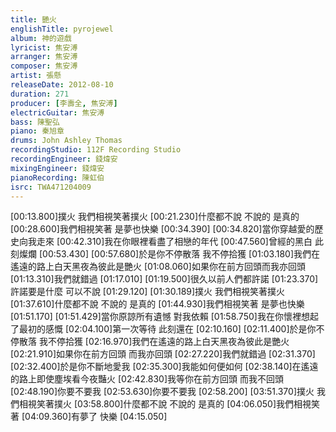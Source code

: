 ```yaml
---
title: 艷火
englishTitle: pyrojewel
album: 神的遊戲
lyricist: 焦安溥
arranger: 焦安溥
composer: 焦安溥
artist: 張懸
releaseDate: 2012-08-10
duration: 271
producer: [李壽全, 焦安溥]
electricGuitar: 焦安溥
bass: 陳聖弘
piano: 秦旭章
drums: John Ashley Thomas
recordingStudio: 112F Recording Studio
recordingEngineer: 錢煒安
mixingEngineer: 錢煒安
pianoRecording: 陳虹伯
isrc: TWA471204009
---
```

[00:13.800]撲火 我們相視笑著撲火
[00:21.230]什麼都不說 不說的 是真的
[00:28.600]我們相視笑著 是夢也快樂
[00:34.390]
[00:34.820]當你穿越愛的歷史向我走來
[00:42.310]我在你眼裡看盡了相戀的年代
[00:47.560]曾經的黑白 此刻燦爛
[00:53.430]
[00:57.680]於是你不停散落 我不停拾獲
[01:03.180]我們在遙遠的路上白天黑夜為彼此是艷火
[01:08.060]如果你在前方回頭而我亦回頭
[01:13.310]我們就錯過
[01:17.010]
[01:19.500]很久以前人們都許諾
[01:23.370]許諾要是什麼 可以不說
[01:29.120]
[01:30.189]撲火 我們相視笑著撲火
[01:37.610]什麼都不說 不說的 是真的
[01:44.930]我們相視笑著 是夢也快樂
[01:51.170]
[01:51.429]當你原諒所有遺憾 對我依賴
[01:58.750]我在你懷裡想起了最初的感慨
[02:04.100]第一次等待 此刻還在
[02:10.160]
[02:11.400]於是你不停散落 我不停拾獲
[02:16.970]我們在遙遠的路上白天黑夜為彼此是艷火
[02:21.910]如果你在前方回頭 而我亦回頭
[02:27.220]我們就錯過
[02:31.370]
[02:32.400]於是你不斷地愛我
[02:35.300]我能如何便如何
[02:38.140]在遙遠的路上即使塵埃看今夜豔火
[02:42.830]我等你在前方回頭 而我不回頭
[02:48.190]你要不要我
[02:53.630]你要不要我
[02:58.200]
[03:51.370]撲火 我們相視笑著撲火
[03:58.800]什麼都不說 不說的 是真的
[04:06.050]我們相視笑著
[04:09.360]有夢了 快樂
[04:15.050]